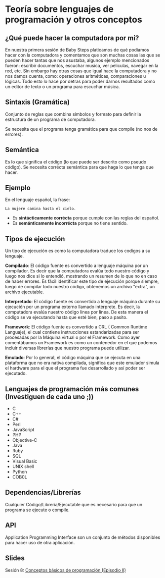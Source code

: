 Teoría sobre lenguajes de programación y otros conceptos
==

¿Qué puede hacer la computadora por mi?
--

En nuestra primera sesión de Baby Steps platicamos de qué podiamos hacer con la computadora y comentamos que son muchas cosas las que se pueden hacer tantas que nos asustaba, algunos ejemplo mencionados fueron: escribir documentos, escuchar musica, ver peliculas, navegar en la red, etc. Sin embargo hay otras cosas que igual hace la computadora y no nos damos cuenta, como: operaciones aritméticas, comparaciones u lógicas. Todo esto lo hace por detras para poder darnos resultados como un editor de texto o un programa para escuchar música.

Sintaxis (Gramática)
--

Conjunto de reglas que combina símbolos y formato para definir la estructura de un programa de computadora.

Se necesita que el programa tenga gramática para que compile (no nos de errores).

Semántica
--

Es lo que significa el código (lo que puede ser descrito como pseudo código).
Se necesita corrécta semántica para que haga lo que tenga que hacer.

Ejemplo
--

En el lenguaje español, la frase:

```
La mujere camina hasta el cielo.
```

- Es **sintácticamente corrécta** porque cumple con las reglas del español.
- Es **semánticamente incorrécta** porque no tiene sentido.

Tipos de ejecución
--

Un tipo de ejecución es como la computadora traduce los codigos a su lenguaje.

**Compilado**: El código fuente es convertido a lenguaje máquina por un compilador. Es decir que la computadora evalúa todo nuestro código y luego nos dice si lo entendió, mostrando un resumen de lo que no en caso de haber errores. Es fácil identificar este tipo de ejecución porque siempre, luego de compilar todo nuestro código, obtenemos un archivo "extra", un archivo ejecutable.

**Interpretado**: El código fuente es convertido a lenguaje máquina durante su ejecución por un programa externo llamado intérprete. Es decir, la computadora evalúa nuestro código línea por línea. De esta manera el código se va ejecutando hasta que esté bien, paso a pasito.

**Framework**: El código fuente es convertido a CRL ( Common Runtime Languaje), el cual contiene instrucciones estandarizadas para ser procesadas por la Máquina virtual o por el Framework. Como ayer comentábamos un Framework es como un contenedor en el que podemos incluir diversas librerías que nuestro programa puede utilizar.

**Emulado**: Por lo general, el código máquina que se ejecuta en una plataforma que no era nativa compilada, significa que este emulador simula el hardware para el que el programa fue desarrollado y así poder ser ejecutado.

Lenguajes de programación más comunes (Investiguen de cada uno ;))
--

- C
- C++
- C#
- Perl
- JavaScript
- PHP
- Objective-C
- Java
- Ruby
- SQL
- Visual Basic
- UNIX shell
- Python
- COB0L

Dependencias/Librerías
--

Cualquier Código/Libreria/Ejecutable que es necesario para que un programa se ejecute o compile.

API
--

Application Programming Interface son un conjunto de métodos disponibles para hacer uso de otra aplicación.

Slides
--

Sesión 8: [Conceptos básicos de programación (Episodio II)](https://www.haikudeck.com/baby-steps-education-presentation-fQjTipqKeU)
